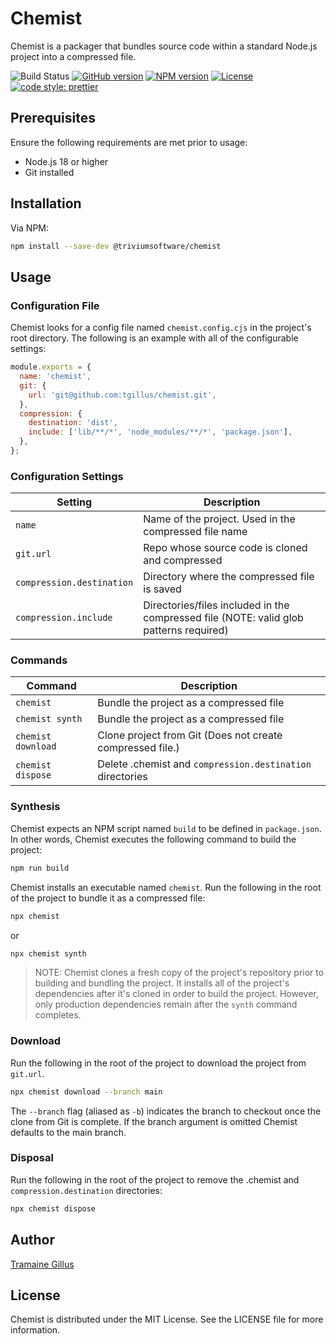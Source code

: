 # Chemist

Chemist is a packager that bundles source code within a standard Node.js project into a compressed file.

![Build Status](https://github.com/tgillus/chemist/actions/workflows/main.yml/badge.svg)
[![GitHub version](https://img.shields.io/github/package-json/v/tgillus/chemist)](https://github.com/tgillus/chemist#readme)
[![NPM version](https://img.shields.io/npm/v/@triviumsoftware/chemist)](https://www.npmjs.com/package/@triviumsoftware/chemist)
[![License](https://img.shields.io/npm/l/@triviumsoftware/chemist)](https://github.com/tgillus/chemist/blob/main/LICENSE)
[![code style: prettier](https://img.shields.io/badge/code_style-prettier-ff69b4.svg?style=flat-square)](https://github.com/prettier/prettier)

## Prerequisites

Ensure the following requirements are met prior to usage:

- Node.js 18 or higher
- Git installed

## Installation

Via NPM:

```bash
npm install --save-dev @triviumsoftware/chemist
```

## Usage

### Configuration File

Chemist looks for a config file named `chemist.config.cjs` in the project's root directory. The following is an example with all of the configurable settings:

```javascript
module.exports = {
  name: 'chemist',
  git: {
    url: 'git@github.com:tgillus/chemist.git',
  },
  compression: {
    destination: 'dist',
    include: ['lib/**/*', 'node_modules/**/*', 'package.json'],
  },
};
```

### Configuration Settings

| Setting                   | Description                                                                            |
| ------------------------- | -------------------------------------------------------------------------------------- |
| `name`                    | Name of the project. Used in the compressed file name                                  |
| `git.url`                 | Repo whose source code is cloned and compressed                                        |
| `compression.destination` | Directory where the compressed file is saved                                           |
| `compression.include`     | Directories/files included in the compressed file (NOTE: valid glob patterns required) |

### Commands

| Command            | Description                                               |
| ------------------ | --------------------------------------------------------- |
| `chemist`          | Bundle the project as a compressed file                   |
| `chemist synth`    | Bundle the project as a compressed file                   |
| `chemist download` | Clone project from Git (Does not create compressed file.) |
| `chemist dispose`  | Delete .chemist and `compression.destination` directories |

### Synthesis

Chemist expects an NPM script named `build` to be defined in `package.json`. In other words, Chemist executes the following command to build the project:

```bash
npm run build
```

Chemist installs an executable named `chemist`. Run the following in the root of the project to bundle it as a compressed file:

```bash
npx chemist
```

or

```bash
npx chemist synth
```

> NOTE: Chemist clones a fresh copy of the project's repository prior to building and bundling the project. It installs all of the project's dependencies after it's cloned in order to build the project. However, only production dependencies remain after the `synth` command completes.

### Download

Run the following in the root of the project to download the project from `git.url`.

```bash
npx chemist download --branch main
```

The `--branch` flag (aliased as `-b`) indicates the branch to checkout once the clone from Git is complete. If the branch argument is omitted Chemist defaults to the main branch.

### Disposal

Run the following in the root of the project to remove the .chemist and `compression.destination` directories:

```bash
npx chemist dispose
```

## Author

[Tramaine Gillus](https://tramaine.me)

## License

Chemist is distributed under the MIT License. See the LICENSE file for more information.
